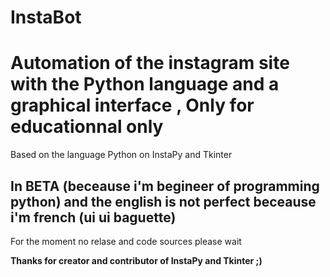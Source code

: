 # InstaBot
<h1>Automation of the instagram site with the Python language and a graphical interface , Only for educationnal only</h1>

Based on the language Python on InstaPy and Tkinter


<h2> In BETA (beceause i'm begineer of programming python) and the english is not perfect beceause i'm french (ui ui baguette) </h2>


For the moment no relase and code sources please wait 


<b>Thanks for creator and contributor of InstaPy and Tkinter ;)</b>
